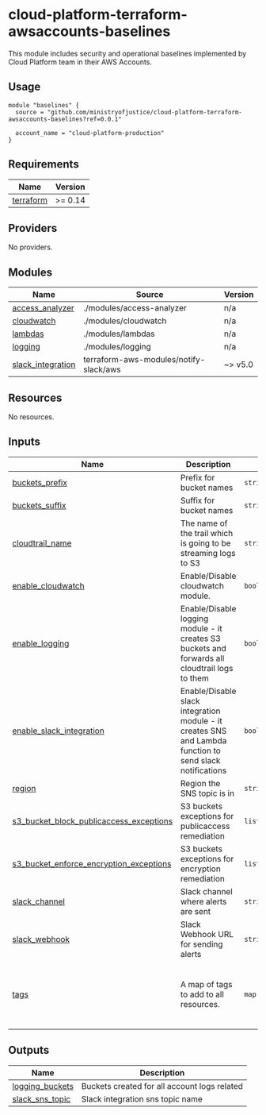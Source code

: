 # cloud-platform-terraform-awsaccounts-baselines

This module includes security and operational baselines implemented by Cloud Platform team in their AWS Accounts.

## Usage

```hcl
module "baselines" {
  source = "github.com/ministryofjustice/cloud-platform-terraform-awsaccounts-baselines?ref=0.0.1"

  account_name = "cloud-platform-production"
}
```
<!-- BEGIN_TF_DOCS -->
## Requirements

| Name | Version |
|------|---------|
| <a name="requirement_terraform"></a> [terraform](#requirement\_terraform) | >= 0.14 |

## Providers

No providers.

## Modules

| Name | Source | Version |
|------|--------|---------|
| <a name="module_access_analyzer"></a> [access\_analyzer](#module\_access\_analyzer) | ./modules/access-analyzer | n/a |
| <a name="module_cloudwatch"></a> [cloudwatch](#module\_cloudwatch) | ./modules/cloudwatch | n/a |
| <a name="module_lambdas"></a> [lambdas](#module\_lambdas) | ./modules/lambdas | n/a |
| <a name="module_logging"></a> [logging](#module\_logging) | ./modules/logging | n/a |
| <a name="module_slack_integration"></a> [slack\_integration](#module\_slack\_integration) | terraform-aws-modules/notify-slack/aws | ~> v5.0 |

## Resources

No resources.

## Inputs

| Name | Description | Type | Default | Required |
|------|-------------|------|---------|:--------:|
| <a name="input_buckets_prefix"></a> [buckets\_prefix](#input\_buckets\_prefix) | Prefix for bucket names | `string` | `"cp"` | no |
| <a name="input_buckets_suffix"></a> [buckets\_suffix](#input\_buckets\_suffix) | Suffix for bucket names | `string` | `"do-not-delete"` | no |
| <a name="input_cloudtrail_name"></a> [cloudtrail\_name](#input\_cloudtrail\_name) | The name of the trail which is going to be streaming logs to S3 | `string` | `"cloud-platform-cloudtrail"` | no |
| <a name="input_enable_cloudwatch"></a> [enable\_cloudwatch](#input\_enable\_cloudwatch) | Enable/Disable cloudwatch module. | `bool` | `true` | no |
| <a name="input_enable_logging"></a> [enable\_logging](#input\_enable\_logging) | Enable/Disable logging module - it creates S3 buckets and forwards all cloudtrail logs to them | `bool` | `true` | no |
| <a name="input_enable_slack_integration"></a> [enable\_slack\_integration](#input\_enable\_slack\_integration) | Enable/Disable slack integration module - it creates SNS and Lambda function to send slack notifications | `bool` | `true` | no |
| <a name="input_region"></a> [region](#input\_region) | Region the SNS topic is in | `string` | n/a | yes |
| <a name="input_s3_bucket_block_publicaccess_exceptions"></a> [s3\_bucket\_block\_publicaccess\_exceptions](#input\_s3\_bucket\_block\_publicaccess\_exceptions) | S3 buckets exceptions for publicaccess remediation | `list(string)` | <pre>[<br>  ""<br>]</pre> | no |
| <a name="input_s3_bucket_enforce_encryption_exceptions"></a> [s3\_bucket\_enforce\_encryption\_exceptions](#input\_s3\_bucket\_enforce\_encryption\_exceptions) | S3 buckets exceptions for encryption remediation | `list(string)` | <pre>[<br>  ""<br>]</pre> | no |
| <a name="input_slack_channel"></a> [slack\_channel](#input\_slack\_channel) | Slack channel where alerts are sent | `string` | `""` | no |
| <a name="input_slack_webhook"></a> [slack\_webhook](#input\_slack\_webhook) | Slack Webhook URL for sending alerts | `string` | `""` | no |
| <a name="input_tags"></a> [tags](#input\_tags) | A map of tags to add to all resources. | `map(string)` | <pre>{<br>  "business-unit": "mojdigital",<br>  "infrastructure-support": "platform@digital.justice.gov.uk",<br>  "owner": "cloud-platform"<br>}</pre> | no |

## Outputs

| Name | Description |
|------|-------------|
| <a name="output_logging_buckets"></a> [logging\_buckets](#output\_logging\_buckets) | Buckets created for all account logs related |
| <a name="output_slack_sns_topic"></a> [slack\_sns\_topic](#output\_slack\_sns\_topic) | Slack integration sns topic name |
<!-- END_TF_DOCS -->

